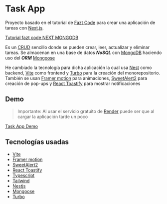 # Task App
Proyecto basado en el tutorial de [Fazt Code](https://www.youtube.com/@FaztCode) para crear una aplicación de tareas con [Next.js](https://nextjs.org/).

[Tutorial fazt code NEXT MONGODB](https://www.youtube.com/watch?v=CkiuF2wsPRg)

Es un [CRUD](https://es.wikipedia.org/wiki/CRUD) sencillo donde se pueden crear, leer, actualizar y eliminar tareas.
Se almacenan en una base de datos ***NoSQL*** con [MongoDB](https://www.mongodb.com/es) haciendo uso del ***ORM*** [Mongoose](https://mongoosejs.com/)

He cambiado la tecnología para dicha aplicación la cual usa [Nest](https://nestjs.com/) como backend, [Vite](https://vitejs.dev/) como frontend y [Turbo](https://turbo.build/) para la creación del monorepositorio.
También se usan [Framer motion](https://www.framer.com/motion/) para animaciones, [SweetAlert2](https://sweetalert2.github.io/) para creación de pop-ups y [React Toastify](https://github.com/fkhadra/react-toastify#readme) para mostrar notificaciones



## Demo
> Importante: Al usar el servicio gratuito de [Render](https://render.com/) puede ser que al cargar la aplicación tarde un poco

[Task App Demo](https://tasks-fullstack.onrender.com/)

## Tecnologías usadas
  - [Vite](https://vitejs.dev/)
  - [Framer motion](https://www.framer.com/motion/)
  - [SweetAlert2](https://sweetalert2.github.io/)
  - [React Toastify](https://github.com/fkhadra/react-toastify#readme) 
  - [Typescript](https://www.typescriptlang.org/)
  - [Tailwind](https://tailwindcss.com/)
  - [Nestjs](https://nestjs.com/)
  - [Mongoose](https://mongoosejs.com/)
  - [Turbo](https://turbo.build/)